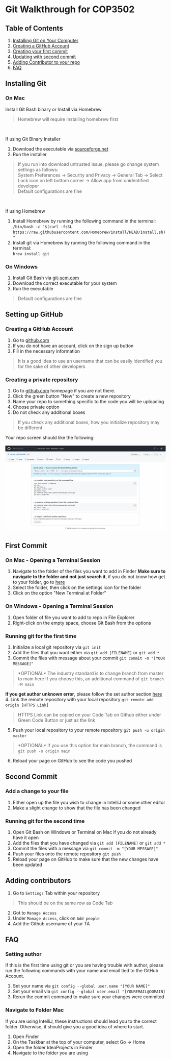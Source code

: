 # Git Walkthrough for COP3502

## Table of Contents
1. [Installing Git on Your Computer](#installing-git)
2. [Creating a GitHub Account](#setting-up-github)
3. [Creating your first commit](#first-commit)
4. [Updating with second commit](#second-commit)
5. [Adding Contributor to your repo](#adding-contributors)
6. [FAQ](#faq)

## Installing Git

### On Mac
Install Git Bash binary or Install via Homebrew
> Homebrew will require installing homebrew first

<br/>

If using Git Binary Installer
1. Download the executable via [sourceforge.net](https://sourceforge.net/projects/git-osx-installer/)
2. Run the installer
> If you run into download untrusted issue, please go change system settings as follows: <br/>
> System Preferences -> Security and Privacy -> General Tab -> Select Lock icon on left bottom corner -> Allow app from unidentified developer <br/>
> Default configurations are fine

<br/>

If using Homebrew
1. Install Homebrew by running the following command in the terminal: <br/>
`/bin/bash -c "$(curl -fsSL https://raw.githubusercontent.com/Homebrew/install/HEAD/install.sh)"`
2. Install git via Homebrew by running the following command in the terminal: <br/>
`brew install git`



### On Windows
1. Install Git Bash via [git-scm.com](https://git-scm.com/download/win)
2. Download the correct executable for your system
3. Run the executable
> Default configurations are fine

## Setting up GitHub

### Creating a GitHub Account
1. Go to [github.com](https://github.com/)
2. If you do not have an account, click on the sign up button
3. Fill in the necessary information
> It is a good idea to use an username that can be easily identified you for the sake of other developers

### Creating a private repository
1. Go to [github.com](https://github.com/) homepage if you are not there.
2. Click the green button "New" to create a new repository
3. Name your repo to something specific to the code you will be uploading
4. Choose private option
5. Do not check any additional boxes
> If you check any additional boxes, how you initialize repository may be different

Your repo screen should like the following: <br/><br/>
![Initial Repo Screen](https://github.com/pauwei/git-tutorial/blob/master/images/NewRepo.JPG)

## First Commit

### On Mac - Opening a Terminal Session
1. Navigate to the folder of the files you want to add in Finder
**Make sure to navigate to the folder and not just search it**, if you do not know how get to your folder, go to [here](#navigate-to-folder-mac)
2. Select the folder, then click on the settings icon for the folder
3. Click on the option "New Terminal at Folder"


### On Windows - Opening a Terminal Session
1. Open folder of file you want to add to repo in File Explorer
2. Right-click on the empty space, choose Git Bash from the options

### Running git for the first time
1. Initialize a local git repository via `git init`
2. Add the files that you want either via `git add [FILENAME]` or `git add *`
3. Commit the files with message about your commit `git commit -m "[YOUR MESSAGE]"`
> \*OPTIONAL\* The industry standard is to change branch from master to main here
> If you choose this, an additional command of `git branch -M main`

**If you get author unknown error**, please follow the set author section [here](#setting-author)
4. Link the remote repository with your local repository `git remote add origin [HTTPS Link]`
> HTTPS Link can be copied on your Code Tab on Github either under Green Code Button or just as the link
5. Push your local repository to your remote repository `git push -u origin master`
> \*OPTIONAL\* If you use this option for main branch, the command is `git push -u origin main`
6. Reload your page on GitHub to see the code you pushed


## Second Commit
### Add a change to your file
1. Either open up the file you wish to change in IntelliJ or some other editor
2. Make a slight change to show that the file has been changed

### Running git for the second time
1. Open Git Bash on Windows or Terminal on Mac if you do not already have it open
2. Add the files that you have changed via `git add [FILENAME]` or `git add *`
3. Commit the files with a message via `git commit -m "[YOUR MESSAGE]"`
4. Push your files onto the remote repository `git push`
5. Reload your page on GitHub to make sure that the new changes have been updated

## Adding contributors

1. Go to `Settings` Tab within your repository
> This should be on the same row as Code Tab
2. Got to `Manage Access`
3. Under `Manage Access`, click on `Add people`
4. Add the Github username of your TA


## FAQ

### Setting author
If this is the first time using git or you are having trouble with author, please run the following commands with your name and email tied to the GitHub Account.

1. Set your name via `git config --global user.name "[YOUR NAME]"`
2. Set your email via `git config --global user.email "[YOUREMAIL@DOMAIN]`
3. Rerun the commit command to make sure your changes were commited

### Navigate to Folder Mac
If you are using IntelliJ, these instructions should lead you to the correct folder. Otherwise, it should give you a good idea of where to start.

1. Open Finder
2. On the Taskbar at the top of your computer, select Go -> Home
3. Open the folder IdeaProjects in Finder
4. Navigate to the folder you are using
